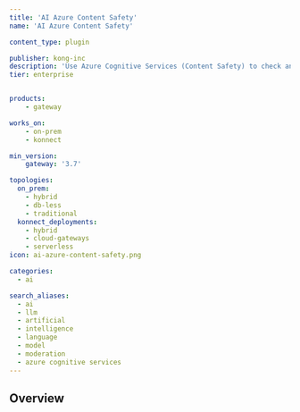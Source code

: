 ```yaml
---
title: 'AI Azure Content Safety'
name: 'AI Azure Content Safety'

content_type: plugin

publisher: kong-inc
description: 'Use Azure Cognitive Services (Content Safety) to check and audit AI Proxy plugin messages before proxying them to an upstream LLM'
tier: enterprise


products:
    - gateway

works_on:
    - on-prem
    - konnect

min_version:
    gateway: '3.7'

topologies:
  on_prem:
    - hybrid
    - db-less
    - traditional
  konnect_deployments:
    - hybrid
    - cloud-gateways
    - serverless
icon: ai-azure-content-safety.png

categories:
  - ai

search_aliases:
  - ai
  - llm
  - artificial
  - intelligence
  - language
  - model
  - moderation
  - azure cognitive services
---
```


## Overview
